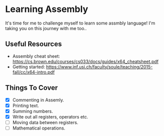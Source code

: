 # Learning Assembly
 It's time for me to challenge myself to learn some assmbly language! I'm taking you on this journey with me too..

## Useful Resources
- Assembly cheat sheet: https://cs.brown.edu/courses/cs033/docs/guides/x64_cheatsheet.pdf
- Getting started: https://www.inf.usi.ch/faculty/soule/teaching/2015-fall/cc/x64-intro.pdf

## Things To Cover
- [x] Commenting in Assemly.
- [x] Printing text.
- [x] Summing numbers.
- [x] Write out all registers, operators etc.
- [ ] Moving data between registers.
- [ ] Mathematical operations.
